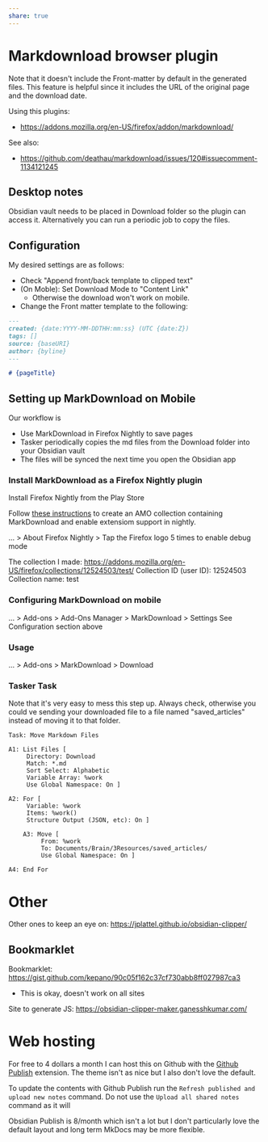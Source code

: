 ```yaml
---
share: true
---
```


# Markdownload browser plugin

Note that it doesn't include the Front-matter by default in the generated files. This feature is helpful since it includes the URL of the original page and the download date.

Using this plugins:
* https://addons.mozilla.org/en-US/firefox/addon/markdownload/

See also: 
- https://github.com/deathau/markdownload/issues/120#issuecomment-1134121245

## Desktop notes
Obsidian vault needs to be placed in Download folder so the plugin can access it. Alternatively you can run a periodic job to copy the files.

## Configuration
My desired settings are as follows:
- Check "Append front/back template to clipped text"
- (On Moble): Set Download Mode to "Content Link"
  - Otherwise the download won't work on mobile. 
- Change the Front matter template to the following:
```md
---
created: {date:YYYY-MM-DDTHH:mm:ss} (UTC {date:Z})
tags: []
source: {baseURI}
author: {byline}
---

# {pageTitle}
```

## Setting up MarkDownload on Mobile
Our workflow is
- Use MarkDownload in Firefox Nightly to save pages
- Tasker periodically copies the md files from the Download folder into your Obsidian vault
- The files will be synced the next time you open the Obsidian app
### Install MarkDownload as a Firefox Nightly plugin
Install Firefox Nightly from the Play Store

Follow [these instructions](https://blog.mozilla.org/addons/2020/09/29/expanded-extension-support-in-firefox-for-android-nightly/) to create an AMO collection containing MarkDownload and enable extensiom support in nightly. 

... > About Firefox Nightly > Tap the Firefox logo 5 times to enable debug mode

The collection I made: https://addons.mozilla.org/en-US/firefox/collections/12524503/test/
Collection ID (user ID): 12524503
Collection name: test

### Configuring MarkDownload on mobile
... > Add-ons > Add-Ons Manager > MarkDownload > Settings
See Configuration section above
### Usage
... > Add-ons > MarkDownload > Download

### Tasker Task
Note that it's very easy to mess this step up. Always check, otherwise you could ve sending your downloaded file to a file named "saved_articles" instead of moving it to that folder. 

    Task: Move Markdown Files
    
    A1: List Files [
         Directory: Download
         Match: *.md
         Sort Select: Alphabetic
         Variable Array: %work
         Use Global Namespace: On ]
    
    A2: For [
         Variable: %work
         Items: %work()
         Structure Output (JSON, etc): On ]
    
        A3: Move [
             From: %work
             To: Documents/Brain/3Resources/saved_articles/
             Use Global Namespace: On ]
    
    A4: End For
    
    

# Other
Other ones to keep an eye on:
https://jplattel.github.io/obsidian-clipper/

## Bookmarklet
Bookmarklet: https://gist.github.com/kepano/90c05f162c37cf730abb8ff027987ca3
* This is okay, doesn't work on all sites

Site to generate JS: https://obsidian-clipper-maker.ganesshkumar.com/

# Web hosting
For free to 4 dollars a month I can host this on Github with the [Github Publish](https://github.com/ObsidianPublisher/obsidian-github-publisher/tree/master) extension. The theme isn't as nice but I also don't love the default.

To update the contents with Github Publish run the `Refresh published and upload new notes` command. Do not use the `Upload all shared notes` command as it will 

Obsidian Publish is 8/month which isn't a lot but I don't particularly love the default layout and long term MkDocs may be more flexible.
